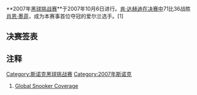 **2007年[黑球挑战赛](https://zh.wikipedia.org/wiki/斯诺克黑球挑战赛 "wikilink")**于2007年10月6日进行。[肯·达赫迪在决赛中](https://zh.wikipedia.org/wiki/肯·达赫迪 "wikilink")71比36战胜[肖恩·墨菲](../Page/肖恩·墨菲.md "wikilink")，成为本赛事首位夺冠的爱尔兰选手。\[1\]

## 决赛签表

## 注释

[Category:斯诺克黑球挑战赛](https://zh.wikipedia.org/wiki/Category:斯诺克黑球挑战赛 "wikilink") [Category:2007年斯诺克](https://zh.wikipedia.org/wiki/Category:2007年斯诺克 "wikilink")

1.  [Global Snooker Coverage](http://www.globalsnookercentre.co.uk/files/Results/2007-8/07-8-Professional/2007-pot%20black.htm)